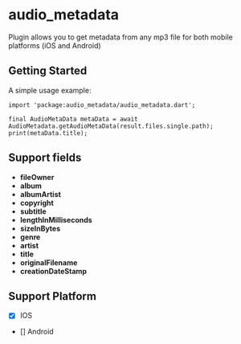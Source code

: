 # audio_metadata

Plugin allows you to get metadata from any mp3 file for both mobile platforms (iOS and Android)

## Getting Started

A simple usage example:

```
import 'package:audio_metadata/audio_metadata.dart';

final AudioMetaData metaData = await AudioMetadata.getAudioMetaData(result.files.single.path);
print(metaData.title);

```

## Support fields
  * **fileOwner**
  * **album**
  * **albumArtist**
  * **copyright**
  * **subtitle**
  * **lengthInMilliseconds**
  * **sizeInBytes**
  * **genre**
  * **artist**
  * **title**
  * **originalFilename**
  * **creationDateStamp**

## Support Platform

- [x] IOS
- [] Android


